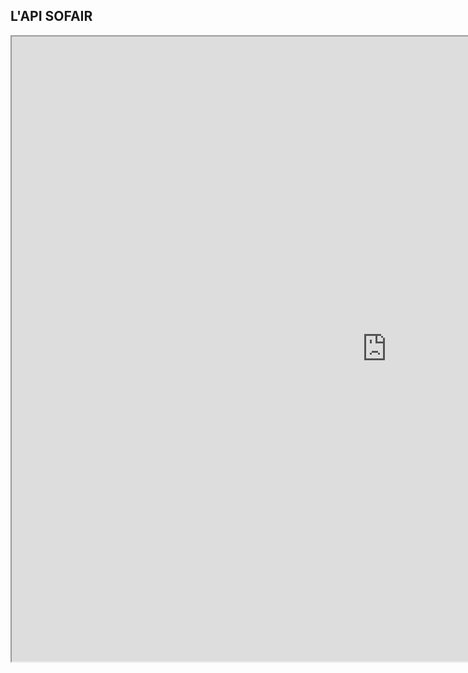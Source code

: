 ## L'API SOFAIR

<div>
  <iframe id="SoFairPortal"
      title="Le portail SO FAIR"
      width="1200"
      height="1000"
      src="https://geosas.fr/sofair-dev/api/">
  </iframe>
</div>
